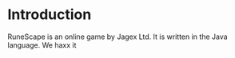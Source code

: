 # Introduction #

RuneScape is an online game by Jagex Ltd.
It is written in the Java language.
We haxx it